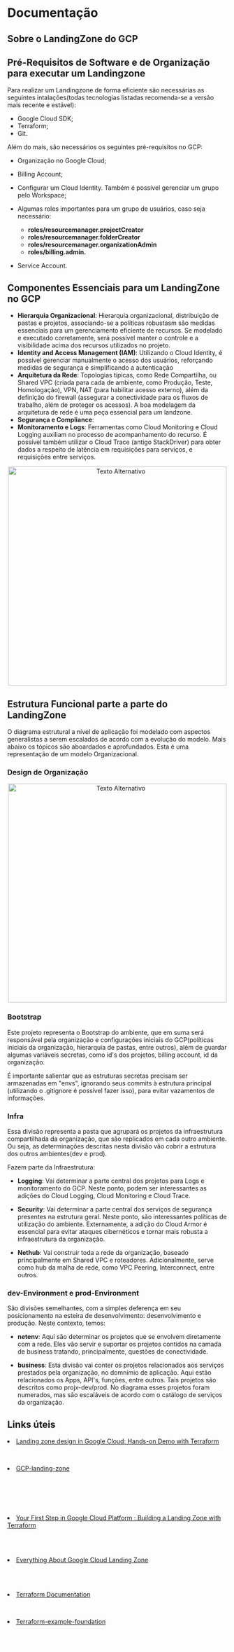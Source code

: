 # Documentação

## Sobre o LandingZone do GCP

## Pré-Requisitos de Software e de Organização para executar um Landingzone

Para realizar um Landingzone de forma eficiente são necessárias as seguintes intalações(todas tecnologias listadas recomenda-se a versão mais recente e estável):
- Google Cloud SDK;
- Terraform;
- Git.

Além do mais, são necessários os seguintes pré-requisitos no GCP:
- Organização no Google Cloud;
- Billing Account;
- Configurar um Cloud Identity. Também é possível gerenciar um grupo pelo Workspace;
- Algumas roles importantes para um grupo de usuários, caso seja necessário:
  <b>
  - roles/resourcemanager.projectCreator
  - roles/resourcemanager.folderCreator 
  - roles/resourcemanager.organizationAdmin
  - roles/billing.admin.
  </b>

- Service Account.

## Componentes Essenciais para um LandingZone no GCP

- <b>Hierarquia Organizacional</b>: Hierarquia organizacional, distribuição de pastas e projetos, associando-se a  políticas robustasm são medidas essenciais para um gerenciamento eficiente de recursos. Se modelado e executado corretamente, será possível manter o controle e a visibilidade acima dos recursos utilizados no projeto. 
- <b>Identity and Access Management (IAM)</b>: Utilizando o Cloud Identity, é possível gerenciar manualmente o acesso dos usuários, reforçando medidas de segurança e simplificando a autenticação
- <b>Arquitetura da Rede</b>: Topologias típicas, como Rede Compartilha, ou Shared VPC (criada para cada de ambiente, como Produção, Teste, Homologação), VPN, NAT (para habilitar acesso externo), além da definição do firewall (assegurar a conectividade para os fluxos de trabalho, além de proteger os acessos). A boa modelagem da arquitetura de rede é uma peça essencial para um landzone.
- <b>Segurança e Compliance</b>: 
- <b>Monitoramento e Logs</b>: Ferramentas como Cloud Monitoring e Cloud Logging auxiliam no processo de acompanhamento do recurso. É possível também utilizar o Cloud Trace (antigo StackDriver) para obter dados a respeito de latência em requisições para serviços, e requisições entre serviços.


<div style="text-align: center;  ">
  <img src="../images/estrutura_landingzone_gcp.webp" alt="Texto Alternativo" width="500">
</div>

## Estrutura Funcional parte a parte do LandingZone

O diagrama estrutural a nível de aplicação foi modelado com aspectos generalistas a serem escalados de acordo com a evolução do modelo. Mais abaixo os tópicos são aboardados e aprofundados. Esta é uma representação de um modelo Organizacional.

### Design de Organização

<div style="text-align: center;  ">
  <img src="../images/diagramaParasolucagenerica.png" alt="Texto Alternativo" width="500">
</div>

### Bootstrap

Este projeto representa o Bootstrap do ambiente, que em suma será responsável pela organização e configurações iniciais do GCP(políticas iniciais da organização, hierarquia de pastas, entre outros), além de guardar algumas variáveis secretas, como id's dos projetos, billing account, id da organização.

É importante salientar que as estruturas secretas precisam ser armazenadas em "envs", ignorando seus commits à estrutura principal (utilizando o .gitignore é possível fazer isso), para evitar vazamentos de informações. 

### Infra

Essa divisão representa a pasta que agrupará os projetos da infraestrutura compartilhada da organização, que são replicados em cada outro ambiente. Ou seja, as determinações descritas nesta divisão vão cobrir a estrutura dos outros ambientes(dev e prod).

Fazem parte da Infraestrutura:

- <b>Logging</b>: Vai determinar a parte central dos projetos para Logs e monitoramento do GCP. Neste ponto, podem ser interessantes as adições do Cloud Logging, Cloud Monitoring e Cloud Trace.

- <b>Security</b>: Vai determinar a parte central dos serviços de segurança presentes na estrutura geral. Neste ponto, são interessantes políticas de utilização do ambiente. Externamente, a adição do Cloud Armor é essencial para evitar ataques cibernéticos e tornar mais robusta a infraestrutura da organização.

- <b>Nethub</b>: Vai construir toda a rede da organização, baseado principalmente em Shared VPC e roteadores. Adicionalmente, serve como hub da malha de rede, como VPC Peering, Interconnect, entre outros.

### dev-Environment e prod-Environment

São divisões semelhantes, com a simples deferença em seu posicionamento na esteira de desenvolvimento: desenvolvimento e produção. Neste contexto, temos:

- <b>netenv</b>: Aqui são determinar os projetos que se envolvem diretamente com a rede. Eles vão servir e suportar os projetos contidos na camada de business tratando, principalmente, questões de conectividade. 

- <b>business</b>: Esta divisão vai conter os projetos relacionados aos serviços prestados pela organização, no domnímio de aplicação. Aqui estão relacionados os Apps, API's, funções, entre outros. Tais projetos são descritos como projx-dev/prod. No diagrama esses projetos foram numerados, mas são escaláveis de acordo com o catálogo de serviços da organização.




## Links úteis


<la>
    <li><a href="https://medium.com/google-cloud/hands-on-gcp-landing-zone-with-terraform-code-44393a776139">Landing zone design in Google Cloud: Hands-on Demo with Terraform<a>
    <ul style="text-decoration: none; color: white;">Construção de um Landing Zone no GCP utilizando arquitetura modular.</ul></li>
    <li><a href="https://github.com/ollionorg/gcp-landing-zone">GCP-landing-zone<a>
    <ul style="text-decoration: none; color: white;">Repositório com implementação de um landingzone. No atual momento, este repositório não recebeu mais atualizações, são 1 ano e alguns meses sem novas implementações. Necessário realizar testes para verificar possíveis falhas de segurança.</ul></li>
    <li><a href="https://medium.com/google-cloud/your-first-step-in-google-cloud-platform-building-a-landing-zone-with-terraform-d9fe764edbcb">Your First Step in Google Cloud Platform : Building a Landing Zone with Terraform<a>
    <ul style="text-decoration: none; color: white;">Artigo com princípios fundamentais de uma Landzone, voltado para o GCP com Terraform. Mais introdutório.</ul></li>
    <li><a href="https://medium.com/google-cloud/everything-about-google-cloud-landing-zone-19ccd90af844">Everything About Google Cloud Landing Zone <a><ul style="text-decoration: none; color: white;">Artigo com princípios fundamentais de uma Landzone, com conceitos técnicos, voltado para o GCP.</ul></li>
    <li><a href="https://developer.hashicorp.com/terraform/docs">Terraform Documentation<a> <ul style="text-decoration: none; color: white;">Documentação do Terraform.</ul></li>
    <li><a href="https://github.com/terraform-google-modules/terraform-example-foundation">Terraform-example-foundation<a> <ul style="text-decoration: none; color: white;">Exemplo da Google de melhores práticas e performance para um Landingzone.</ul></li>



    
</la>


